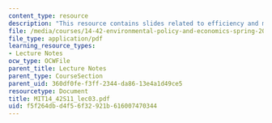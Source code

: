 ```yaml
---
content_type: resource
description: "This resource contains slides related to efficiency and markets.\r\n"
file: /media/courses/14-42-environmental-policy-and-economics-spring-2011/f5f264dbd4f56f32921b616007470344_MIT14_42S11_lec03.pdf
file_type: application/pdf
learning_resource_types:
- Lecture Notes
ocw_type: OCWFile
parent_title: Lecture Notes
parent_type: CourseSection
parent_uid: 360df0fe-f3ff-2344-da86-13e4a1d49ce5
resourcetype: Document
title: MIT14_42S11_lec03.pdf
uid: f5f264db-d4f5-6f32-921b-616007470344
---
```


